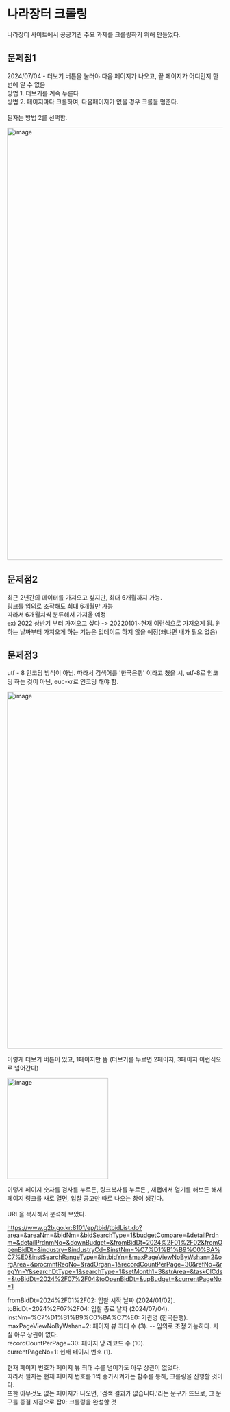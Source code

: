 # 나라장터 크롤링

나라장터 사이트에서 공공기관 주요 과제를 크롤링하기 위해 만들었다.<br/>

## 문제점1
2024/07/04 - 더보기 버튼을 눌러야 다음 페이지가 나오고, 끝 페이지가 어디인지 한번에 알 수 없음<br/>
방법 1. 더보기를 계속 누른다<br/>
방법 2. 페이지마다 크롤하여, 다음페이지가 없을 경우 크롤을 멈춘다.<br/>
<br/>
필자는 방법 2를 선택함.<br/>

<img width="1008" alt="image" src="https://github.com/junghwa0609/HI_IM_JUNGHWA/assets/161556739/16dd3a73-09fa-4455-8e79-6198df95d78d">

## 문제점2

최근 2년간의 데이터를 가져오고 싶지만, 최대 6개월까지 가능.<br/>
링크를 임의로 조작해도 최대 6개월만 가능<br/>
따라서 6개월치씩 분류해서 가져올 예정<br/>
ex) 2022 상반기 부터 가져오고 싶다 -> 20220101~현재 이런식으로 가져오게 됨. 원하는 날짜부터 가져오게 하는 기능은 업데이트 하지 않을 예정(왜냐면 내가 필요 없음)<br/>

## 문제점3
utf - 8 인코딩 방식이 아님. 따라서 검색어를 '한국은행' 이라고 쳤을 시, utf-8로 인코딩 하는 것이 아닌, euc-kr로 인코딩 해야 함.<br/>


<img width="833" alt="image" src="https://github.com/junghwa0609/HI_IM_JUNGHWA/assets/161556739/8fa8ca66-d4f9-4dc1-a8f4-d18f40f4fcb7">

이렇게 더보기 버튼이 있고, 1페이지만 뜸 (더보기를 누르면 2페이지, 3페이지 이런식으로 넘어간다)<br/>

<img width="236" alt="image" src="https://github.com/junghwa0609/HI_IM_JUNGHWA/assets/161556739/5e61fc51-a946-460a-a968-866f8b30eb20">

이렇게 페이지 숫자를 검사를 누르든, 링크복사를 누르든 , 새탭에서 열기를 해보든 해서<br/>
페이지 링크를 새로 열면, 입찰 공고만 따로 나오는 창이 생긴다.<br/>
<br/>
URL을 복사해서 분석해 보았다.<br/>

https://www.g2b.go.kr:8101/ep/tbid/tbidList.do?area=&areaNm=&bidNm=&bidSearchType=1&budgetCompare=&detailPrdnm=&detailPrdnmNo=&downBudget=&fromBidDt=2024%2F01%2F02&fromOpenBidDt=&industry=&industryCd=&instNm=%C7%D1%B1%B9%C0%BA%C7%E0&instSearchRangeType=&intbidYn=&maxPageViewNoByWshan=2&orgArea=&procmntReqNo=&radOrgan=1&recordCountPerPage=30&refNo=&regYn=Y&searchDtType=1&searchType=1&setMonth1=3&strArea=&taskClCds=&toBidDt=2024%2F07%2F04&toOpenBidDt=&upBudget=&currentPageNo=1

fromBidDt=2024%2F01%2F02: 입찰 시작 날짜 (2024/01/02).<br/>
toBidDt=2024%2F07%2F04: 입찰 종료 날짜 (2024/07/04).<br/>
instNm=%C7%D1%B1%B9%C0%BA%C7%E0: 기관명 (한국은행).<br/>
maxPageViewNoByWshan=2: 페이지 뷰 최대 수 (3). -- 임의로 조정 가능하다. 사실 아무 상관이 없다.<br/>
recordCountPerPage=30: 페이지 당 레코드 수 (10). <br/>
currentPageNo=1: 현재 페이지 번호 (1).<br/>
<br/>
현재 페이지 번호가 페이지 뷰 최대 수를 넘어가도 아무 상관이 없었다.<br/>
따라서 필자는 현재 페이지 번호를 1씩 증가시켜가는 함수를 통해, 크롤링을 진행할 것이다.<br/>
또한 아무것도 없는 페이지가 나오면, '검색 결과가 없습니다.'라는 문구가 뜨므로, 그 문구를 종결 지점으로 잡아 크롤링을 완성할 것<br/>
